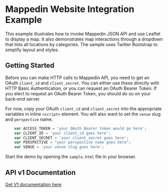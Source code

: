 Mappedin Website Integration Example
========

This example illustrates how to invoke Mappedin JSON API and use Leaflet to display a map. It also demonstrates map interactions through a dropdown that lists all locations by categories. The sample uses Twitter Bootstrap to simplify layout and styles.

## Getting Started

Before you can make HTTP calls to Mappedin API, you need to get an OAuth `client_id` and `client_secret`. You can either use these directly with HTTP Basic Authentication, or you can request an OAuth Bearer Token. If you elect to request an OAuth Bearer Token, you should do so on your back-end server.

For now, copy your OAuth `client_id` and `client_secret` into the appropriate variables in inline `<script>` element. You will also want to set the `venue` slug and `perspective` name.

```javascript
    var ACCESS_TOKEN = 'your OAuth Bearer token would go here';
    var CLIENT_ID = 'your client_id goes here';
    var CLIENT_SECRET = 'your client_secret goes here';
    var PERSPECTIVE = "your perspective name goes here";
    var VENUE = 'your venue slug goes here';
```

Start the demo by opening the `sample.html` file in your browser.

## API v1 Documentation
<!-- TODO: write docs that dont suck -->
[Get V1 documentation here](../../v1.md)

